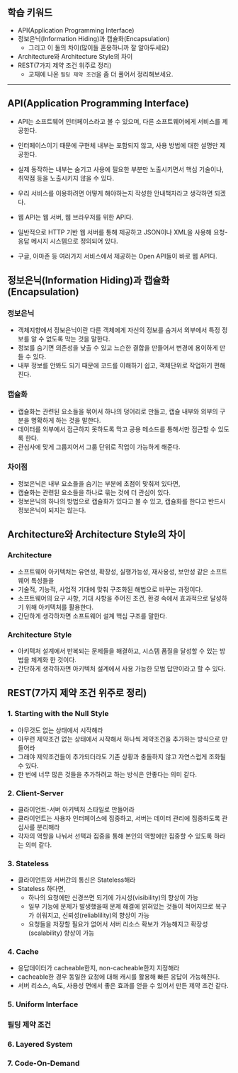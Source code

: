 ## 학습 키워드

- API(Application Programming Interface)
- 정보은닉(Information Hiding)과 캡슐화(Encapsulation)
    - 그리고 이 둘의 차이(많이들 혼용하니까 잘 알아두세요)
- Architecture와 Architecture Style의 차이
- REST(7가지 제약 조건 위주로 정리)
    - 교재에 나온 `필딩 제약 조건`을 좀 더 풀어서 정리해보세요.

<hr>

## API(Application Programming Interface)
- API는 소프트웨어 인터페이스라고 볼 수 있으며, 다른 소프트웨어에게 서비스를 제공한다.
- 인터페이스이기 때문에 구현체 내부는 포함되지 않고, 사용 방법에 대한 설명만 제공한다.
- 실제 동작하는 내부는 숨기고 사용에 필요한 부분만 노출시키면서 핵심 기술이나, 취약점 등을 노출시키지 않을 수 있다.
- 우리 서비스를 이용하려면 어떻게 해야하는지 작성한 안내책자라고 생각하면 되겠다.


- 웹 API는 웹 서버, 웹 브라우저를 위한 API다.
- 일반적으로 HTTP 기반 웹 서버를 통해 제공하고 JSON이나 XML을 사용해 요청-응답 메시지 시스템으로 정의되어 있다.
- 구글, 아마존 등 여러가지 서비스에서 제공하는 Open API들이 바로 웹 API다.


## 정보은닉(Information Hiding)과 캡슐화(Encapsulation)

### 정보은닉
- 객체지향에서 정보은닉이란 다른 객체에게 자신의 정보를 숨겨서 외부에서 특정 정보를 알 수 없도록 막는 것을 말한다.
- 정보를 숨기면 의존성을 낮출 수 있고 느슨한 결합을 만들어서 변경에 용이하게 만들 수 있다.
- 내부 정보를 안봐도 되기 때문에 코드를 이해하기 쉽고, 객체단위로 작업하기 편해진다.

### 캡슐화
- 캡슐화는 관련된 요소들을 묶어서 하나의 덩어리로 만들고, 캡슐 내부와 외부의 구분을 명확하게 하는 것을 말한다.
- 데이터를 외부에서 접근하지 못하도록 막고 공용 메소드를 통해서만 접근할 수 있도록 한다.
- 관심사에 맞게 그룹지어서 그룹 단위로 작업이 가능하게 해준다.

### 차이점
- 정보은닉은 내부 요소들을 숨기는 부분에 초점이 맞춰져 있다면,
- 캡슐화는 관련된 요소들을 하나로 묶는 것에 더 관심이 있다.
- 정보은닉의 하나의 방법으로 캡슐화가 있다고 볼 수 있고, 캡슐화를 한다고 반드시 정보은닉이 되지는 않는다.

## Architecture와 Architecture Style의 차이

### Architecture
- 소프트웨어 아키텍처는 유연성, 확장성, 실행가능성, 재사용성, 보안성 같은 소프트웨어 특성들을 
- 기술적, 기능적, 사업적 기대에 맞춰 구조화된 해법으로 바꾸는 과정이다.
- 소프트웨어의 요구 사항, 기대 사항을 주어진 조건, 환경 속에서 효과적으로 달성하기 위해 아키텍처를 활용한다.
- 간단하게 생각하자면 소프트웨어 설계 핵심 구조를 말한다.

### Architecture Style
- 아키텍처 설계에서 반복되는 문제들을 해결하고, 시스템 품질을 달성할 수 있는 방법을 체계화 한 것이다.
- 간단하게 생각하자면 아키텍처 설계에서 사용 가능한 모범 답안이라고 할 수 있다.

## REST(7가지 제약 조건 위주로 정리)

### 1. Starting with the Null Style
- 아무것도 없는 상태에서 시작해라
- 아무런 제약조건 없는 상태에서 시작해서 하나씩 제약조건을 추가하는 방식으로 만들어라
- 그래야 제약조건들이 추가되더라도 기존 상황과 충돌하지 않고 자연스럽게 조화될 수 있다.
- 한 번에 너무 많은 것들을 추가하려고 하는 방식은 안좋다는 의미 같다.

### 2. Client-Server
- 클라이언트-서버 아키텍처 스타일로 만들어라
- 클라이언트는 사용자 인터페이스에 집중하고, 서버는 데이터 관리에 집중하도록 관심사를 분리해라
- 각자의 역할을 나눠서 선택과 집중을 통해 본인의 역할에만 집중할 수 있도록 하라는 의미 같다.

### 3. Stateless
- 클라이언트와 서버간의 통신은 Stateless해라
- Stateless 하다면,
  - 하나의 요청에만 신경쓰면 되기에 가시성(visibility)의 향상이 가능
  - 일부 기능에 문제가 발생했을때 문제 해결에 얽혀있는 것들이 적어지므로 복구가 쉬워지고, 신뢰성(reliablility)의 향상이 가능
  - 요청들을 저장할 필요가 없어서 서버 리소스 확보가 가능해지고 확장성(scalability) 향상이 가능

### 4. Cache
- 응답데이터가 cacheable한지, non-cacheable한지 지정해라
- cacheable한 경우 동일한 요청에 대해 캐시를 활용해 빠른 응답이 가능해진다.
- 서버 리소스, 속도, 사용성 면에서 좋은 효과를 얻을 수 있어서 만든 제약 조건 같다.

### 5. Uniform Interface

### 필딩 제약 조건

### 6. Layered System

### 7. Code-On-Demand